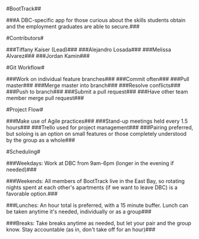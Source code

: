 #BootTrack##

###A DBC-specific app for those curious about the skills students obtain and the employment graduates are able to secure.###

#Contributors#

###Tiffany Kaiser (Lead)###
###Alejandro Losada###
###Melissa Alvarez###
###Jordan Kamin###

#Git Workflow#

###Work on individual feature branches###
###Commit often###
###Pull master###
###Merge master into branch###
###Resolve conflicts###
###Push to branch###
###Submit a pull request###
###Have other team member merge pull request###

#Project Flow#

###Make use of Agile practices###
###Stand-up meetings held every 1.5 hours###
###Trello used for project management###
###Pairing preferred, but soloing is an option on small features or those completely understood by the group as a whole###

#Scheduling#

###Weekdays: Work at DBC from 9am-6pm (longer in the evening if needed)###

###Weekends: All members of BootTrack live in the East Bay, so rotating nights spent at each other's apartments (if we want to leave DBC) is a favorable option.###

###Lunches: An hour total is preferred, with a 15 minute buffer. Lunch can be taken anytime it's needed, individually or as a group###

###Breaks: Take breaks anytime as needed, but let your pair and the group know. Stay accountable (as in, don't take off for an hour)###


